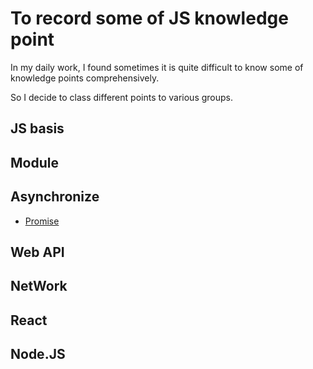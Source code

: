 # To record some of JS knowledge point

In my daily work, I found sometimes it is quite difficult to know some of knowledge points comprehensively.

So I decide to class different points to various groups.

## JS basis

## Module

## Asynchronize

* [Promise](/asynchronize/promise.md)

## Web API

## NetWork


## React

## Node.JS